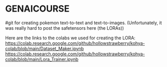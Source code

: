 # GENAICOURSE
#git for creating pokemon text-to-text and text-to-images.
(Unfortunately, it was really hard to post the safetensors here (the LORAs))

Here are the links to the colabs we used for creating the LORA:
https://colab.research.google.com/github/hollowstrawberry/kohya-colab/blob/main/Dataset_Maker.ipynb
https://colab.research.google.com/github/hollowstrawberry/kohya-colab/blob/main/Lora_Trainer.ipynb
